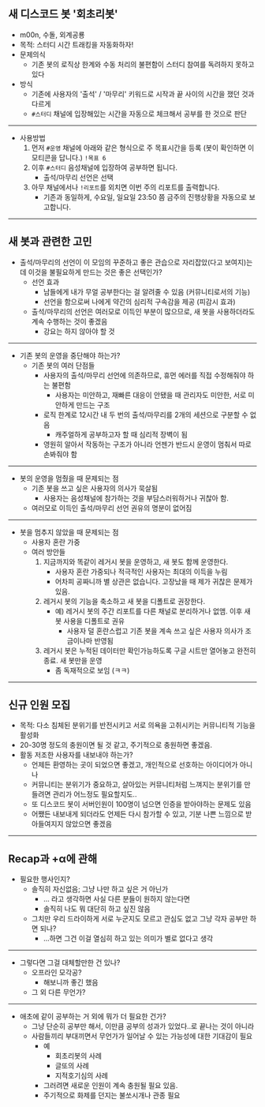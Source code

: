 ## 새 디스코드 봇 '회초리봇'

- m00n, 수돌, 외계공룡
- 목적: 스터디 시간 트래킹을 자동화하자!
- 문제의식
	- 기존 봇의 로직상 한계와 수동 처리의 불편함이 스터디 참여를 독려하지 못하고 있다
- 방식
	- 기존에 사용자의 '출석' / '마무리' 키워드로 시작과 끝 사이의 시간을 쟀던 것과 다르게
	- `#스터디` 채널에 입장해있는 시간을 자동으로 체크해서 공부를 한 것으로 판단
---
- 사용방법
	1. 먼저 `#운영` 채널에 아래와 같은 형식으로 주 목표시간을 등록 (봇이 확인하면 이모티콘을 답니다.)
	   `!목표 6` 
	2.  이후 `#스터디` 음성채널에 입장하여 공부하면 됩니다.
		- 출석/마무리 선언은 선택
	3. 아무 채널에서나 `!리포트`를 외치면 이번 주의 리포트를 출력합니다.
		- 기존과 동일하게, 수요일, 일요일 23:50 쯤 금주의 진행상황을 자동으로 보고합니다.
---
## 새 봇과 관련한 고민

- 출석/마무리의 선언이 이 모임의 꾸준하고 좋은 관습으로 자리잡았(다고 보여지)는데 이것을 불필요하게 만드는 것은 좋은 선택인가?
	- 선언 효과
		- 남들에게 내가 무얼 공부한다는 걸 알려줄 수 있음 (커뮤니티로서의 기능)
		- 선언을 함으로써 나에게 약간의 심리적 구속감을 제공 (피감시 효과)
	- 출석/마무리의 선언은 여러모로 이득인 부분이 많으므로, 새 봇을 사용하더라도 계속 수행하는 것이 좋겠음
		- 강요는 하지 않아야 할 것
---
- 기존 봇의 운영을 중단해야 하는가?
	- 기존 봇의 여러 단점들
		- 사용자의 출석/마무리 선언에 의존하므로, 휴먼 에러를 직접 수정해줘야 하는  불편함
			- 사용자는 미안하고, 재빠른 대응이 안됐을 때 관리자도 미안한, 서로 미안하게 만드는 구조
		- 로직 한계로 12시간 내 두 번의 출석/마무리를 2개의 세션으로 구분할 수 없음 
			- 캐주얼하게 공부하고자 할 때 심리적 장벽이 됨
		- 영원히 알아서 작동하는 구조가 아니라 언젠가 반드시 운영이 멈춰서 따로 손봐줘야 함
---
- 봇의 운영을 멈췄을 때 문제되는 점
	- 기존 봇을 쓰고 싶은 사용자의 의사가 묵살됨
		- 사용자는 음성채널에 참가하는 것을 부담스러워하거나 귀찮아 함.
	- 여러모로 이득인 출석/마무리 선언 권유의 명분이 없어짐
---
- 봇을 멈추지 않았을 때 문제되는 점
	- 사용자 혼란 가중
	- 여러 방안들
		1. 지금까지와 똑같이 레거시 봇을 운영하고, 새 봇도 함께 운영한다.
			- 사용자 혼란 가중되나 적극적인 사용자는 최대의 이득을 누림
			- 어차피 공짜니까 별 상관은 없습니다. 고장났을 때 제가 귀찮은 문제가 있음.
		2. 레거시 봇의 기능을 축소하고 새 봇을 디폴트로 권장한다.
			- 예) 레거시 봇의 주간 리포트를 다른 채널로 분리하거나 없앰. 이후 새 봇 사용을 디폴트로 권유
				- 사용자 덜 혼란스럽고 기존 봇을 계속 쓰고 싶은 사용자 의사가 조금이나마 반영됨
		3. 레거시 봇은 누적된 데이터만 확인가능하도록 구글 시트만 열어놓고 완전히 종료. 새 봇만을 운영
			- 좀 독재적으로 보임 (ㅋㅋ)
---
## 신규 인원 모집

- 목적: 다소 침체된 분위기를 반전시키고 서로 의욕을 고취시키는 커뮤니티적 기능을 활성화
- 20-30명 정도의 충원이면 될 것 같고, 주기적으로 충원하면 좋겠음.
- 활동 저조한 사용자를 내보내야 하는가?
	- 언제든 환영하는 곳이 되었으면 좋겠고, 개인적으로 선호하는 아이디어가 아니나
	- 커뮤니티는 분위기가 중요하고, 살아있는 커뮤니티처럼 느껴지는 분위기를 만들려면 관리가 어느정도 필요할지도..
	- 또 디스코드 봇이 서버인원이 100명이 넘으면 인증을 받아야하는 문제도 있음
	- 어쨌든 내보내게 되더라도 언제든 다시 참가할 수 있고, 기분 나쁜 느낌으로 받아들여지지 않았으면 좋겠음
---
## Recap과 +α에 관해

- 필요한 행사인지?
	- 솔직히 자신없음; 그냥 나만 하고 싶은 거 아닌가
		- ... 라고 생각하면 사실 다른 분들이 원하지 않는다면 
		- 솔직히 나도 뭐 대단히 하고 싶진 않음
	- 그치만 우리 드라이하게 서로 누군지도 모르고 관심도 없고 그냥 각자 공부만 하면 되나? 
		- ...하면 그건 이걸 열심히 하고 있는 의미가 별로 없다고 생각
---
- 그렇다면 그걸 대체할만한 건 있나?
	- 오프라인 모각공?
		- 해보니까 좋긴 했음
	- 그 외 다른 무언가?
---
- 애초에 같이 공부하는 거 외에 뭐가 더 필요한 건가?
	- 그냥 단순히 공부만 해서, 이만큼 공부의 성과가 있었다..로 끝나는 것이 아니라
	- 사람들끼리 부대끼면서 무언가가 일어날 수 있는 가능성에 대한 기대감이 필요
		- 예
			- 회초리봇의 사례
			- 글또의 사례
			- 지적호기심의 사례
		- 그러려면 새로운 인원이 계속 충원될 필요 있음.
		- 주기적으로 화제를 던지는 불쏘시개나 관종 필요